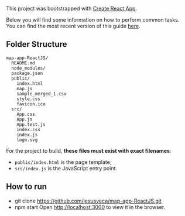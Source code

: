 This project was bootstrapped with [Create React App](https://github.com/facebookincubator/create-react-app).

Below you will find some information on how to perform common tasks.<br>
You can find the most recent version of this guide [here](https://github.com/facebookincubator/create-react-app/blob/master/packages/react-scripts/template/README.md).

## Folder Structure


```
map-app-ReactJS/
  README.md
  node_modules/
  package.json
  public/
    index.html
    map.js
    sample_merged_1.csv
    style.css
    favicon.ico
  src/
    App.css
    App.js
    App.test.js
    index.css
    index.js
    logo.svg
```

For the project to build, **these files must exist with exact filenames**:

* `public/index.html` is the page template;
* `src/index.js` is the JavaScript entry point.


## How to run
*  git clone https://github.com/jesusveca/map-app-ReactJS.git
*  npm start
Open [http://localhost:3000](http://localhost:3000) to view it in the browser.

